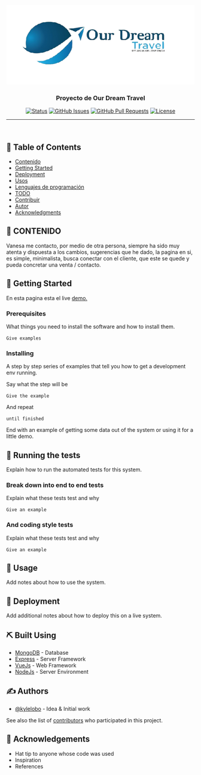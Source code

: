 <p align="center">
  <a href="" rel="noopener">
 <img src="./SRC/OurDreamTravel.png" alt="Project logo"></a>
</p>

<h3 align="center">Proyecto de Our Dream Travel</h3>

<div align="center">

[![Status](https://img.shields.io/badge/status-active-success.svg)]()
[![GitHub Issues](https://img.shields.io/github/issues/kylelobo/The-Documentation-Compendium.svg)](https://github.com/kylelobo/The-Documentation-Compendium/issues)
[![GitHub Pull Requests](https://img.shields.io/github/issues-pr/kylelobo/The-Documentation-Compendium.svg)](https://github.com/kylelobo/The-Documentation-Compendium/pulls)
[![License](https://img.shields.io/badge/license-MIT-blue.svg)](/LICENSE)

</div>

---

<p align="center"> 
    <br> 
</p>

## 📝 Table of Contents

- [Contenido](#about)
- [Getting Started](#getting_started)
- [Deployment](#deployment)
- [Usos](#usage)
- [Lenguajes de programación](#built_using)
- [TODO](../TODO.md)
- [Contribuir](../CONTRIBUTING.md)
- [Autor](#authors)
- [Acknowledgments](#acknowledgement)

## 🧐 CONTENIDO <a name = "about"></a>

Vanesa me contacto, por medio de otra persona, siempre ha sido muy atenta y dispuesta a los cambios, sugerencias que he dado, la pagina en si, es simple, minimalista, busca 
conectar con el cliente, que este se quede y pueda concretar una venta / contacto.

## 🏁 Getting Started <a name = "getting_started"></a>

En esta pagina esta el live <a href="http://ourdreamtravel.tur.ar/" target="_blank">demo.</a>

### Prerequisites

What things you need to install the software and how to install them.

```
Give examples
```

### Installing

A step by step series of examples that tell you how to get a development env running.

Say what the step will be

```
Give the example
```

And repeat

```
until finished
```

End with an example of getting some data out of the system or using it for a little demo.

## 🔧 Running the tests <a name = "tests"></a>

Explain how to run the automated tests for this system.

### Break down into end to end tests

Explain what these tests test and why

```
Give an example
```

### And coding style tests

Explain what these tests test and why

```
Give an example
```

## 🎈 Usage <a name="usage"></a>

Add notes about how to use the system.

## 🚀 Deployment <a name = "deployment"></a>

Add additional notes about how to deploy this on a live system.

## ⛏️ Built Using <a name = "built_using"></a>

- [MongoDB](https://www.mongodb.com/) - Database
- [Express](https://expressjs.com/) - Server Framework
- [VueJs](https://vuejs.org/) - Web Framework
- [NodeJs](https://nodejs.org/en/) - Server Environment

## ✍️ Authors <a name = "authors"></a>

- [@kylelobo](https://github.com/kylelobo) - Idea & Initial work

See also the list of [contributors](https://github.com/kylelobo/The-Documentation-Compendium/contributors) who participated in this project.

## 🎉 Acknowledgements <a name = "acknowledgement"></a>

- Hat tip to anyone whose code was used
- Inspiration
- References
